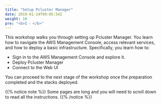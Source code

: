 ```yaml
---
title: "Setup Pcluster Manager"
date: 2019-01-24T09:05:54Z
weight: 10
pre: "<b>I ⁃ </b>"
---
```


This workshop walks you through setting up Pcluster Manager. You learn how to navigate the AWS Management Console, access relevant services, and how to deploy a basic infrastructure.
Specifically, you learn how to:

- Sign in to the AWS Management Console and explore it.
- Deploy Pcluster Manager
- Connect to the Web UI

You can proceed to the next stage of the workshop once the preparation completed and the stacks deployed.

{{% notice note %}}
Some pages are long and you will need to scroll down to read all the instructions.
{{% /notice %}}
